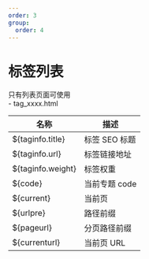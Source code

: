 ```yaml
---
order: 3
group:
  order: 4
---
```


# 标签列表

<Alert type="warning">
	只有列表页面可使用<br/>  
    - tag_xxxx.html   <br/>
</Alert>

| 名称              | 描述          |
| ----------------- | ------------- |
| ${taginfo.title}  | 标签 SEO 标题 |
| ${taginfo.url}    | 标签链接地址  |
| ${taginfo.weight} | 标签权重      |
| ${code}           | 当前专题 code |
| ${current}        | 当前页        |
| ${urlpre}         | 路径前缀      |
| ${pageurl}        | 分页路径前缀  |
| ${currenturl}     | 当前页 URL    |
